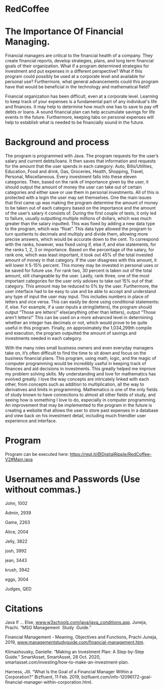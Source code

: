 # RedCoffee

# The Importance Of Financial Managing.

Financial managers are critical to the financial health of a company. They create financial reports, develop strategies, plans, and long term financial goals of their organization. What if a program determined strategies for investment and put expenses in a different perspective? What if this program could possibly be used at a corporate level and available for personal use? Furthermore, what general advancements could this program have that would be beneficial in the technology and mathematical field?

Financial organization has been difficult, even at a corporate level. Learning to keep track of your expenses is a fundamental part of any individual's life and finances. It may help to determine how much one has to save to pay off debts or loans. A sound financial plan can help accumulate savings for life events in the future. Furthermore, keeping tabs on personal expenses will help to establish what is needed to be financially sound in the future.

# Background and process

The program is programmed with Java. The program requests for the user’s salary and current debts/loans. It then saves that information and requests for the amount that the user spends in each category: Auto, Bills/Utilities, Education, Food and drink, Gas, Groceries, Health, Shopping, Travel, Personal, Miscellaneous. Every investment falls into these eleven categories. Then, based on the rank of importance given by the user, it should output the amount of money the user can take out of certain categories and either save or use them in personal investments. All of this is protected with a login the user may set themselves. One the main issues that first came up was making the program determine the amount of money to be taken out of each category based on the importance and the amount of the user’s salary it consists of. During the first couple of tests, it only led to failure, usually outputting multiple millions of dollars, which was much greater than the salary inputted. This was fixed by adding a new data type to the program, which was “float”. This data type allowed the program to turn quotients to decimals and multiply and divide them, allowing more precise answers, which would be accurate down to the cent. To correspond with the ranks, however, was fixed using if, else if, and else statements, for the ranks 1, 2, 3 or importance. Based on the percentage of the salary, for rank one, which was least important, it took out 45% of the total invested amount of money in that category. If the user disagrees with this amount, it will lower it 5-15% percent. This money may be invested in personal uses or be saved for future use. For rank two, 30 percent is taken out of the total amount, still changeable by the user. Lastly, rank three, one of the most important categories for the user only advises to take out 15% out of that category. This amount may be reduced to 0% by the user. Furthermore, the user interface had to be easy to use and be able to accept and understand any type of input the user may input. This includes numbers in place of letters and vice versa. This can easily be done using conditional statements: if, else. For example, if a user inputs a string(letters), the program should output “Those are letters!” else(anything other than letters), output “Those aren’t letters!” This can be used on a more advanced level in determining whether an integer has decimals or not, which would prove to be quite useful in this program. Finally, on approximately the 1,034,299th compile and execution, the program outputted the amount of savings and investments needed in each category.

With the many roles small business owners and even everyday managers take on, it’s often difficult to find the time to sit down and focus on the business financial plans. This program, using math, logic, and the magic of computer programming would be incredibly useful in keeping track of finances and aid decisions in investments. This greatly helped me improve my problem solving skills. My understanding and love for mathematics has evolved greatly. I love the way concepts are intricately linked with each other, from concepts such as addition to multiplication, all the way to derivatives and limits in programming. Mathematics is one of the only fields of study known to have connections to almost all other fields of study, and seeing how is something I love to do, especially in computer programming. An improvement that may be implemented to the program in the future is creating a website that allows the user to store past expenses in a database and view back on his investment detail, including much friendlier user experience and interface.

# Program

Program can be executed here: https://repl.it/@DigitalRipple/RedCoffee-V2#Main.java

# Usernames and Passwords (Use without commas.)

John,
1002

Admin,
2939

Game,
2263

Alice,
2004

Jelly,
3822

josh,
3992

jean,
3443

krush,
3942

eggs,
3004

Judges,
QED

# Citations

Java If ... Else, www.w3schools.com/java/java_conditions.asp. 
Juneja, Prachi. “MSG Management&nbsp;&nbsp;Study&nbsp;&nbsp;Guide.” 

Financial Management - Meaning, Objectives and Functions, Prachi Juneja, 2019, www.managementstudyguide.com/financial-management.htm. 

Klimashousky, Danielle. “Making an Investment Plan: A Step-by-Step Guide.” SmartAsset, SmartAsset, 28 Oct. 2020, smartasset.com/investing/how-to-make-an-investment-plan.

Harness, Jill. “What Is the Goal of a Financial Manager Within a Corporation?” Bizfluent, 11 Feb. 2019, bizfluent.com/info-12096172-goal-financial-manager-within-corporation.html. 
